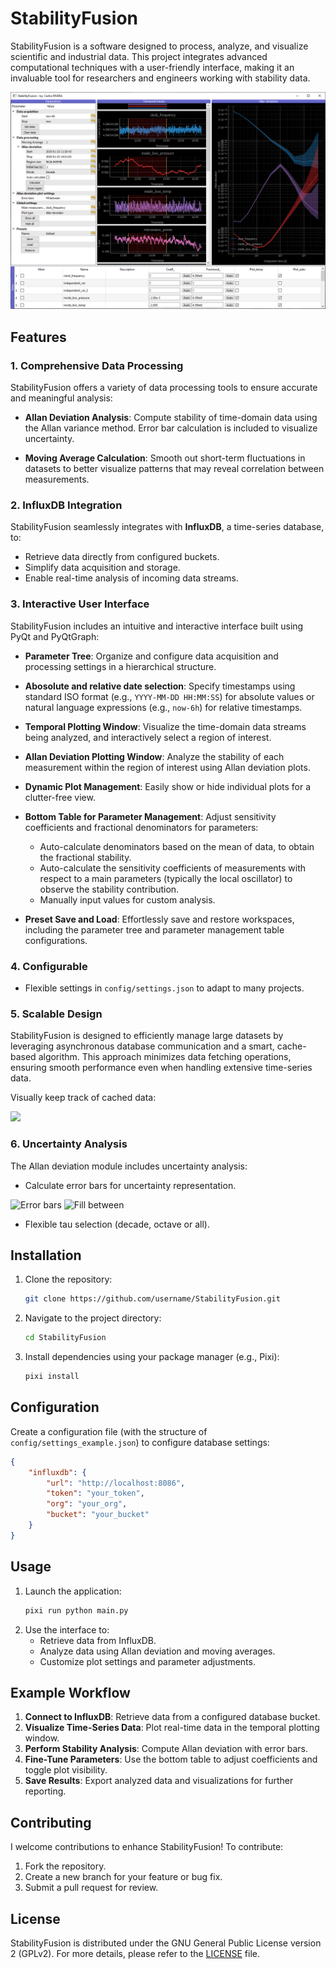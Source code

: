 # StabilityFusion

StabilityFusion is a software designed to process, analyze, and visualize scientific and industrial data. This project integrates advanced computational techniques with a user-friendly interface, making it an invaluable tool for researchers and engineers working with stability data.

![](docs/main.png)

## Features

### 1. Comprehensive Data Processing
StabilityFusion offers a variety of data processing tools to ensure accurate and meaningful analysis:
- **Allan Deviation Analysis**: Compute stability of time-domain data using the Allan variance method. Error bar calculation is included to visualize uncertainty.

- **Moving Average Calculation**: Smooth out short-term fluctuations in datasets to better visualize patterns that may reveal correlation between measurements.


### 2. InfluxDB Integration
StabilityFusion seamlessly integrates with **InfluxDB**, a time-series database, to:
- Retrieve data directly from configured buckets.
- Simplify data acquisition and storage.
- Enable real-time analysis of incoming data streams.

### 3. Interactive User Interface
StabilityFusion includes an intuitive and interactive interface built using PyQt and PyQtGraph:
- **Parameter Tree**: Organize and configure data acquisition and processing settings in a hierarchical structure.

- **Abosolute and relative date selection**: Specify timestamps using standard ISO format (e.g., `YYYY-MM-DD HH:MM:SS`) for absolute values or natural language expressions (e.g., `now-6h`) for relative timestamps.

- **Temporal Plotting Window**: Visualize the  time-domain data streams being analyzed, and interactively select a region of interest.

- **Allan Deviation Plotting Window**: Analyze the stability of each measurement within the region of interest using Allan deviation plots.

- **Dynamic Plot Management**: Easily show or hide individual plots for a clutter-free view.

- **Bottom Table for Parameter Management**: Adjust sensitivity coefficients and fractional denominators for parameters:
  - Auto-calculate denominators based on the mean of data, to obtain the fractional stability.
  - Auto-calculate the sensitivity coefficients of measurements with respect to a main parameters (typically the local oscillator) to observe the stability contribution.
  - Manually input values for custom analysis.

- **Preset Save and Load**: Effortlessly save and restore workspaces, including the parameter tree and parameter management table configurations.
### 4. Configurable
- Flexible settings in `config/settings.json` to adapt to many projects.

<!-- ```json
// Experiment 1
{
    "influxdb": {
        "url": "http://localhost:8086",
        "token": "token_1",
        "org": "org_1",
        "bucket": "bucket_1"
    }
}

// Experiment 2
{
    "influxdb": {
        "url": "http://your-website:8888",
        "token": "token_2",
        "org": "org_2",
        "bucket": "bucket_2"
    }
}
``` -->

### 5. Scalable Design
StabilityFusion is designed to efficiently manage large datasets by leveraging asynchronous database communication and a smart, cache-based algorithm. This approach minimizes data fetching operations, ensuring smooth performance even when handling extensive time-series data.

Visually keep track of cached data:

![](docs/cache.png)

### 6. Uncertainty Analysis
The Allan deviation module includes uncertainty analysis:
- Calculate error bars for uncertainty representation.

<img src="docs/error_bars.png" alt="Error bars" width="300">
<img src="docs/fill_between.png" alt="Fill between" width="300">

- Flexible tau selection (decade, octave or all).

## Installation

1. Clone the repository:
   ```bash
   git clone https://github.com/username/StabilityFusion.git
   ```
2. Navigate to the project directory:
   ```bash
   cd StabilityFusion
   ```
3. Install dependencies using your package manager (e.g., Pixi):
   ```bash
   pixi install
   ```

## Configuration

Create a configuration file (with the structure of `config/settings_example.json`) to configure database settings:
```json
{
    "influxdb": {
        "url": "http://localhost:8086",
        "token": "your_token",
        "org": "your_org",
        "bucket": "your_bucket"
    }
}
```

## Usage

1. Launch the application:
   ```bash
   pixi run python main.py
   ```
2. Use the interface to:
   - Retrieve data from InfluxDB.
   - Analyze data using Allan deviation and moving averages.
   - Customize plot settings and parameter adjustments.

## Example Workflow

1. **Connect to InfluxDB**: Retrieve data from a configured database bucket.
2. **Visualize Time-Series Data**: Plot real-time data in the temporal plotting window.
3. **Perform Stability Analysis**: Compute Allan deviation with error bars.
4. **Fine-Tune Parameters**: Use the bottom table to adjust coefficients and toggle plot visibility.
5. **Save Results**: Export analyzed data and visualizations for further reporting.

## Contributing

I welcome contributions to enhance StabilityFusion! To contribute:
1. Fork the repository.
2. Create a new branch for your feature or bug fix.
3. Submit a pull request for review.

## License

StabilityFusion is distributed under the GNU General Public License version 2 (GPLv2). For more details, please refer to the [LICENSE](LICENSE) file.

<!-- ## Acknowledgments

We thank all contributors and the open-source community for their support in developing this project. -->

